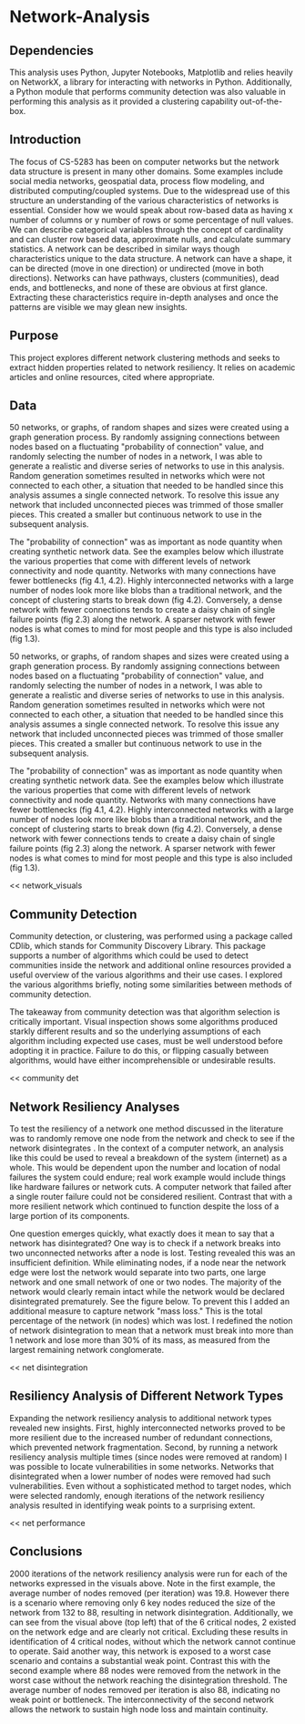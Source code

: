 # Network-Analysis

## Dependencies

This analysis uses Python, Jupyter Notebooks, Matplotlib and relies heavily on NetworkX, a library for interacting with networks in Python.  Additionally, a Python module that performs community detection was also valuable in performing this analysis  as it provided a clustering capability out-of-the-box.

## Introduction

The focus of CS-5283 has been on computer networks but the network data structure is present in many other domains.  Some examples include social media networks, geospatial data, process flow modeling, and distributed computing/coupled systems.  Due to the widespread use of this structure an understanding of the various characteristics of networks is essential.  Consider how we would speak about row-based data as having x number of columns or y number of rows or some percentage of null values.  We can describe categorical variables through the concept of cardinality and can cluster row based data, approximate nulls, and calculate summary statistics.  A network can be described in similar ways though characteristics unique to the data structure.  A network can have a shape, it can be directed (move in one direction) or undirected (move in both directions).  Networks can have pathways, clusters (communities), dead ends, and bottlenecks, and none of these are obvious at first glance.  Extracting these characteristics require in-depth analyses and once the patterns are visible we may glean new insights.

## Purpose
This project explores different network clustering methods and seeks to extract hidden properties related to network resiliency.  It relies on academic articles and online resources, cited where appropriate. 

## Data
50 networks, or graphs, of random shapes and sizes were created using a graph generation process.  By randomly assigning connections between nodes based on a fluctuating "probability of connection" value, and randomly selecting the number of nodes in a network, I was able to generate a realistic and diverse series of networks to use in this analysis.  Random generation sometimes resulted in networks which were not connected to each other, a situation that needed to be handled since this analysis assumes a single connected network.  To resolve this issue any network that included unconnected pieces was trimmed of those smaller pieces.  This created a smaller but continuous network to use in the subsequent analysis. 

The "probability of connection" was as important as node quantity when creating synthetic network data.  See the examples below which illustrate the various properties that come with different levels of network connectivity and node quantity.  Networks with many connections have fewer bottlenecks (fig 4.1, 4.2).  Highly interconnected networks with a large number of nodes look more like blobs than a traditional network, and the concept of clustering starts to break down (fig 4.2).  Conversely, a dense network with fewer connections tends to create a daisy chain of single failure points (fig 2.3) along the network.  A sparser network with fewer nodes is what comes to mind for most people and this type is also included (fig 1.3).  

50 networks, or graphs, of random shapes and sizes were created using a graph generation process.  By randomly assigning connections between nodes based on a fluctuating "probability of connection" value, and randomly selecting the number of nodes in a network, I was able to generate a realistic and diverse series of networks to use in this analysis.  Random generation sometimes resulted in networks which were not connected to each other, a situation that needed to be handled since this analysis assumes a single connected network.  To resolve this issue any network that included unconnected pieces was trimmed of those smaller pieces.  This created a smaller but continuous network to use in the subsequent analysis. 

The "probability of connection" was as important as node quantity when creating synthetic network data.  See the examples below which illustrate the various properties that come with different levels of network connectivity and node quantity.  Networks with many connections have fewer bottlenecks (fig 4.1, 4.2).  Highly interconnected networks with a large number of nodes look more like blobs than a traditional network, and the concept of clustering starts to break down (fig 4.2).  Conversely, a dense network with fewer connections tends to create a daisy chain of single failure points (fig 2.3) along the network.  A sparser network with fewer nodes is what comes to mind for most people and this type is also included (fig 1.3).  

<< network_visuals

## Community Detection 

Community detection, or clustering, was performed using a package called CDlib, which stands for Community Discovery Library.  This package supports a number of algorithms which could be used to detect communities inside the network and additional online resources  provided a useful overview of the various algorithms and their use cases.  I explored the various algorithms briefly, noting some similarities between methods of community detection. 

The takeaway from community detection was that algorithm selection is critically important.  Visual inspection shows some algorithms produced starkly different results and so the underlying assumptions of each algorithm including expected use cases, must be well understood before adopting it in practice.  Failure to do this, or flipping casually between algorithms, would have either incomprehensible or undesirable results.

<< community det

## Network Resiliency Analyses

To test the resiliency of a network one method discussed in the literature was to randomly remove one node from the network and check to see if the network disintegrates .  In the context of a computer network, an analysis like this could be used to reveal a breakdown of the system (internet) as a whole.  This would be dependent upon the number and location of nodal failures the system could endure; real work example would include things like hardware failures or network cuts.  A computer network that failed after a single router failure could not be considered resilient.  Contrast that with a more resilient network which continued to function despite the loss of a large portion of its components.

One question emerges quickly, what exactly does it mean to say that a network has disintegrated?  One way is to check if a network breaks into two unconnected networks after a node is lost.  Testing revealed this was an insufficient definition.  While eliminating nodes, if a node near the network edge were lost the network would separate into two parts, one large network and one small network of one or two nodes.  The majority of the network would clearly remain intact while the network would be declared disintegrated prematurely.  See the figure below.  To prevent this I added an additional measure to capture network "mass loss."  This is the total percentage of the network (in nodes) which was lost.  I redefined the notion of network disintegration to mean that a network must break into more than 1 network and lose more than 30% of its mass, as measured from the largest remaining network conglomerate.

<< net disintegration

## Resiliency Analysis of Different Network Types

Expanding the network resiliency analysis to additional network types revealed new insights.  First, highly interconnected networks proved to be more resilient due to the increased number of redundant connections, which prevented network fragmentation.  Second, by running a network resiliency analysis multiple times (since nodes were removed at random) I was possible to locate vulnerabilities in some networks.  Networks that disintegrated when a lower number of nodes were removed had such vulnerabilities.  Even without a sophisticated method to target nodes, which were selected randomly, enough iterations of the network resiliency analysis resulted in identifying weak points to a surprising extent.    

<< net performance

## Conclusions

2000 iterations of the network resiliency analysis were run for each of the networks expressed in the visuals above.  Note in the first example, the average number of nodes removed (per iteration) was 19.8.   However there is a scenario where removing only 6 key nodes reduced the size of the network from 132 to 88, resulting in network disintegration.  Additionally, we can see from the visual above (top left) that of the 6 critical nodes, 2 existed on the network edge and are clearly not critical.  Excluding these results in identification of 4 critical nodes, without which the network cannot continue to operate.  Said another way, this network is exposed to a worst case scenario and contains a substantial weak point.  Contrast this with the second example where 88 nodes were removed from the network in the worst case without the network reaching the disintegration threshold.  The average number of nodes removed per iteration is also 88, indicating no weak point or bottleneck.  The interconnectivity of the second network allows the network to sustain high node loss and maintain continuity. 











